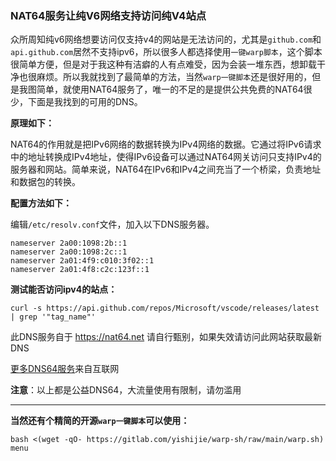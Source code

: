 ### NAT64服务让纯V6网络支持访问纯V4站点

众所周知纯v6网络想要访问仅支持v4的网站是无法访问的，尤其是`github.com`和`api.github.com`居然不支持ipv6，所以很多人都选择使用`一键warp脚本`，这个脚本很简单方便，但是对于我这种有洁癖的人有点难受，因为会装一堆东西，想卸载干净也很麻烦。所以我就找到了最简单的方法，当然`warp一键脚本`还是很好用的，但是我图简单，就使用NAT64服务了，唯一的不足的是提供公共免费的NAT64很少，下面是我找到的可用的DNS。

**原理如下：**

NAT64的作用就是把IPv6网络的数据转换为IPv4网络的数据。它通过将IPv6请求中的地址转换成IPv4地址，使得IPv6设备可以通过NAT64网关访问只支持IPv4的服务器和网站。简单来说，NAT64在IPv6和IPv4之间充当了一个桥梁，负责地址和数据包的转换。

**配置方法如下：**

编辑`/etc/resolv.conf`文件，加入以下DNS服务器。

```
nameserver 2a00:1098:2b::1
nameserver 2a00:1098:2c::1
nameserver 2a01:4f9:c010:3f02::1
nameserver 2a01:4f8:c2c:123f::1
```

**测试能否访问ipv4的站点：**
```
curl -s https://api.github.com/repos/Microsoft/vscode/releases/latest | grep '"tag_name"'
```

此DNS服务自于 https://nat64.net 请自行甄别，如果失效请访问此网站获取最新DNS

[更多DNS64服务](https://nat64.xyz/)来自互联网

**注意**：以上都是公益DNS64，大流量使用有限制，请勿滥用

---

**当然还有个精简的开源`warp一键脚本`可以使用：**
```
bash <(wget -qO- https://gitlab.com/yishijie/warp-sh/raw/main/warp.sh) menu
```